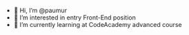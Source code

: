 - 👋 Hi, I’m @paumur
- 👀 I’m interested in entry Front-End position
- 🌱 I’m currently learning at CodeAcademy advanced course
